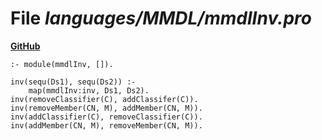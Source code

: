 # File _languages/MMDL/mmdlInv.pro_
**[GitHub](https://github.com/softlang/yas/blob/master/languages/MMDL/mmdlInv.pro)**
```
:- module(mmdlInv, []).

inv(sequ(Ds1), sequ(Ds2)) :-
    map(mmdlInv:inv, Ds1, Ds2).
inv(removeClassifier(C), addClassifer(C)).
inv(removeMember(CN, M), addMember(CN, M)).
inv(addClassifier(C), removeClassifier(C)).
inv(addMember(CN, M), removeMember(CN, M)).
```
